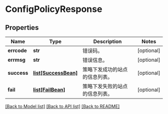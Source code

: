 # ConfigPolicyResponse

## Properties
Name | Type | Description | Notes
------------ | ------------- | ------------- | -------------
**errcode** | **str** | 错误码。 | [optional] 
**errmsg** | **str** | 错误信息。 | [optional] 
**success** | [**list[SuccessBean]**](SuccessBean.md) | 策略下发成功的站点的信息列表。 | [optional] 
**fail** | [**list[FailBean]**](FailBean.md) | 策略下发失败的站点的信息列表。 | [optional] 

[[Back to Model list]](../README.md#documentation-for-models) [[Back to API list]](../README.md#documentation-for-api-endpoints) [[Back to README]](../README.md)


